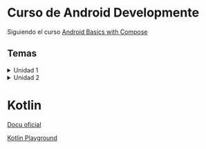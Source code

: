 # Curso de Android Developmente

Siguiendo el curso [Android Basics with Compose](https://developer.android.com/courses/android-basics-compose/course)

## Temas

<details>
<summary>Unidad 1</summary>

- [1.1.3 - Hello world](./unit1/kotlin/hello_word/)
- [1.1.4 - Variables y Constantes](./unit1/kotlin/variables/)
- [1.1.5 - Functions](./unit1/kotlin/functions/)
- [1.2.2 - First Android App with Compose](./unit1/IDE/unit_1.2.2/)
- [1.3.3 & 1.3.4 - Birthday Card App with Compose](./unit1/JetpackCompose/)
- [1.3.5 Exercises](https://github.com/LuisParedes1/Android/tree/master/unit1/Exercises/)
- [1.3.6 Business Card app](https://github.com/LuisParedes1/Android/tree/master/unit1/Exercises/businessCard)

</details>

<details>
<summary>Unidad 2</summary>

- [2.1.1 - Kotlin Conditionals](./unit2/unit2.1.1_conditionals/)
- [2.1.2 - Nullable](./unit2/unit2.1.2_null/)
- [2.1.3 - OOP in Kotlin](./unit2/unit2.1.3_classes/)
- [2.1.4 - Lambdas](./unit2/unit2.1.4_lambdas/)
- [2.1.5 - Exercises](./unit2/unit2.1.5_exercises/)
- [2.2.1 - Dice Roller Dynamic App](./unit2/unit2.2/)

</details>

# Kotlin

[Docu oficial](https://kotlinlang.org/docs/home.html)

[Kotlin Playground](https://developer.android.com/training/kotlinplayground)
